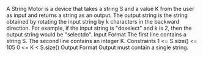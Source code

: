 A String Motor is a device that takes a string S and a value K from the user as input and returns a string as an output. The output string is the string obtained by rotating the input string by k characters in the backward direction.
For example, if the input string is "doselect" and k is 2, then the output string would be "selectdo".
Input Format
The first line contains a string S.
The second line contains an integer K.
Constraints
1 <= S.size() <= 105
0 <= K < S.size()
Output Format
Output must contain a single string.
